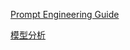 [Prompt Engineering Guide](https://www.promptingguide.ai/zh)

[模型分析](https://www.promptingguide.ai/zh/models)